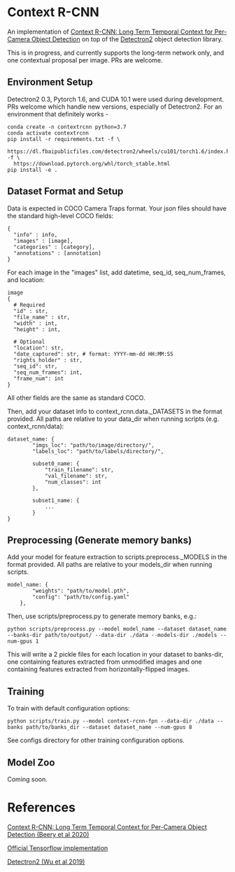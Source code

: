 # Context R-CNN

An implementation of [Context R-CNN: Long Term Temporal Context for Per-Camera Object Detection](https://arxiv.org/abs/1912.03538) on top of the [Detectron2](https://github.com/facebookresearch/detectron2) object detection library. 

This is in progress, and currently supports the long-term network only, and one contextual proposal per image. PRs are welcome.

## Environment Setup

Detectron2 0.3, Pytorch 1.6, and CUDA 10.1 were used during development. PRs welcome which handle new versions, especially of Detectron2. For an environment that definitely works -

```
conda create -n contextrcnn python=3.7
conda activate contextrcnn
pip install -r requirements.txt -f \ 
  https://dl.fbaipublicfiles.com/detectron2/wheels/cu101/torch1.6/index.html -f \
  https://download.pytorch.org/whl/torch_stable.html
pip install -e .
```

## Dataset Format and Setup

Data is expected in COCO Camera Traps format. Your json files should have the standard high-level COCO fields:
```
{
  "info" : info,
  "images" : [image],
  "categories" : [category],
  "annotations" : [annotation]
}
```

For each image in the "images" list, add datetime, seq_id, seq_num_frames, and location:
```
image
{
  # Required
  "id" : str,
  "file_name" : str,
  "width" : int,
  "height" : int,
  
  # Optional
  "location": str,
  "date_captured": str, # format: YYYY-mm-dd HH:MM:SS
  "rights_holder" : str,    
  "seq_id": str,
  "seq_num_frames": int,
  "frame_num": int
}
```

All other fields are the same as standard COCO. 

Then, add your dataset info to context_rcnn.data.\_DATASETS in the format provided. All paths are relative to your data_dir when running scripts (e.g. context_rcnn/data):

```
dataset_name: {
        "imgs_loc": "path/to/image/directory/",
        "labels_loc": "path/to/labels/directory/",
        
        subset0_name: {
            "train_filename": str,
            "val_filename": str,
            "num_classes": int
        },
        
        subset1_name: {
            ...
        }
}
```

## Preprocessing (Generate memory banks)

Add your model for feature extraction to scripts.preprocess.\_MODELS in the format provided. All paths are relative to your models_dir when running scripts.

```
model_name: {
        "weights": "path/to/model.pth",
        "config": "path/to/config.yaml"
    },
```

Then, use scripts/preprocess.py to generate memory banks, e.g.:

```
python scripts/preprocess.py --model model_name --dataset dataset_name --banks-dir path/to/output/ --data-dir ./data --models-dir ./models --num-gpus 1
```

This will write a 2 pickle files for each location in your dataset to banks-dir, one containing features extracted from unmodified images and one containing features extracted from horizontally-flipped images.

## Training

To train with default configuration options:

```
python scripts/train.py --model context-rcnn-fpn --data-dir ./data --banks path/to/banks_dir --dataset dataset_name --num-gpus 8
```

See configs directory for other training configuration options.

## Model Zoo

Coming soon.

# References
[Context R-CNN: Long Term Temporal Context for Per-Camera Object Detection (Beery et al 2020)](https://arxiv.org/abs/1912.03538)

[Official Tensorflow implementation](https://github.com/tensorflow/models/tree/master/research/object_detection)

[Detectron2 (Wu et al 2019)](https://github.com/facebookresearch/detectron2)

